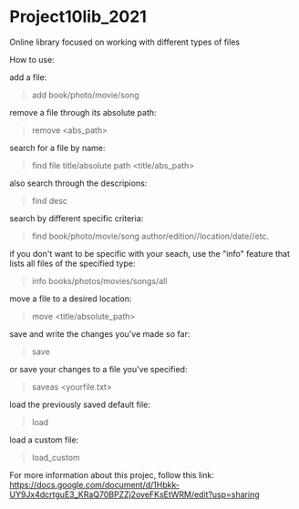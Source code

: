 # Project10lib_2021
Online library focused on working with different types of files 

How to use:

add a file:
  > add book/photo/movie/song

remove a file through its absolute path:
  > remove <abs_path>

search for a file by name:
  > find file title/absolute path <title/abs_path>

also search through the descripions:
  > find desc <desc>

search by different specific criteria:
  > find book/photo/movie/song author/edition//location/date//etc. 

if you don't want to be specific with your seach, use the "info" feature that lists all files of the specified type:
  > info books/photos/movies/songs/all

move a file to a desired location:
  > move <title/absolute_path>

save and write the changes you've made so far:
  > save

or save your changes to a file you've specified:
  > saveas <yourfile.txt>
  
load the previously saved default file:
  > load
 
load a custom file:
  >load_custom

For more information about this projec, follow this link:
https://docs.google.com/document/d/1Hbkk-UY9Jx4dcrtguE3_KRaQ70BPZZj2oveFKsEtWRM/edit?usp=sharing
